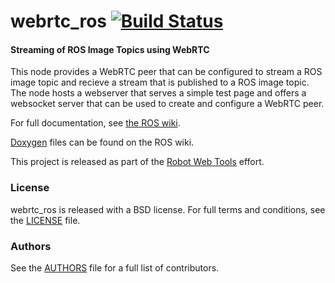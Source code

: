 webrtc_ros [![Build Status](https://api.travis-ci.org/RobotWebTools/webrtc_ros.png)](https://travis-ci.org/RobotWebTools/webrtc_ros)
================

#### Streaming of ROS Image Topics using WebRTC
This node provides a WebRTC peer that can be configured to stream a ROS image topic and recieve a stream that is published to a ROS image topic.
The node hosts a webserver that serves a simple test page and offers a websocket server that can be used to create and configure a WebRTC peer.

For full documentation, see [the ROS wiki](http://ros.org/wiki/webrtc_ros).

[Doxygen](http://docs.ros.org/indigo/api/webrtc_ros/html/) files can be found on the ROS wiki.

This project is released as part of the [Robot Web Tools](http://robotwebtools.org/) effort.

### License
webrtc_ros is released with a BSD license. For full terms and conditions, see the [LICENSE](LICENSE) file.

### Authors
See the [AUTHORS](AUTHORS.md) file for a full list of contributors.
